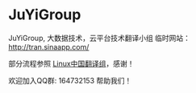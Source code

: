 JuYiGroup
===============

JuYiGroup, 大数据技术，云平台技术翻译小组 
临时网站： http://tran.sinaapp.com/
 
部分流程参照 [Linux中国翻译组](https://github.com/LCTT/TranslateProject)，感谢！

欢迎加入QQ群: 164732153 帮助我们！
